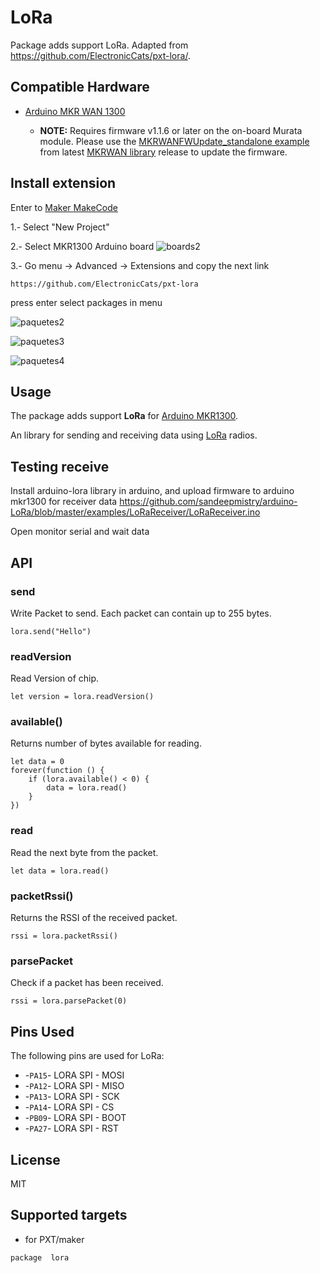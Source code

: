 # LoRa

Package adds support LoRa. Adapted from https://github.com/ElectronicCats/pxt-lora/.

## Compatible Hardware

 * [Arduino MKR WAN 1300](https://store.arduino.cc/usa/mkr-wan-1300)

   * **NOTE:** Requires firmware v1.1.6 or later on the on-board Murata module. Please use the [MKRWANFWUpdate_standalone example](https://github.com/arduino-libraries/MKRWAN/blob/master/examples/MKRWANFWUpdate_standalone/MKRWANFWUpdate_standalone.ino) from latest [MKRWAN library](https://github.com/arduino-libraries/MKRWAN) release to update the firmware.

## Install extension

Enter to [Maker MakeCode](https://maker.makecode.com/#)

1.- Select "New Project"


2.- Select MKR1300 Arduino board
![boards2](
https://raw.githubusercontent.com/wiki/ElectronicCats/CatSatZero/assets/MakeCode_6.png)

3.- Go menu -> Advanced -> Extensions and copy the next link

```
https://github.com/ElectronicCats/pxt-lora
```
press enter select packages in menu

![paquetes2](
https://raw.githubusercontent.com/wiki/ElectronicCats/CatSatZero/assets/MakeCode_2.png)


![paquetes3](
https://raw.githubusercontent.com/wiki/ElectronicCats/CatSatZero/assets/MakeCode_3.png)

![paquetes4](
https://raw.githubusercontent.com/wiki/ElectronicCats/CatSatZero/assets/MakeCode_4.png)


## Usage

The package adds support **LoRa** for [Arduino MKR1300](https://store.arduino.cc/usa/mkr-wan-1300).
 
An library for sending and receiving data using [LoRa](https://www.semtech.com/technology/lora) radios.

## Testing receive

Install arduino-lora library in arduino, and upload firmware to arduino mkr1300 for receiver data
https://github.com/sandeepmistry/arduino-LoRa/blob/master/examples/LoRaReceiver/LoRaReceiver.ino

Open monitor serial and wait data

## API


### send

Write Packet to send. Each packet can contain up to 255 bytes.

```block
lora.send("Hello")
```

### readVersion
Read Version of chip.

```block
let version = lora.readVersion()
```

### available()
Returns number of bytes available for reading.

```block
let data = 0
forever(function () {
    if (lora.available() < 0) {
        data = lora.read()
    }
})
```

### read 
Read the next byte from the packet.

```block
let data = lora.read()
```

### packetRssi() 
Returns the RSSI of the received packet. 

```block
rssi = lora.packetRssi()
```

### parsePacket 
Check if a packet has been received.  

```block
rssi = lora.parsePacket(0)
```

## Pins Used 

The following pins are used for LoRa:  

*  -``PA15``- LORA SPI - MOSI
*  -``PA12``- LORA SPI - MISO
*  -``PA13``- LORA SPI - SCK
*  -``PA14``- LORA SPI - CS
*  -``PB09``- LORA SPI - BOOT
*  -``PA27``- LORA SPI - RST

## License

MIT

## Supported targets

* for PXT/maker

```
package  lora
```


